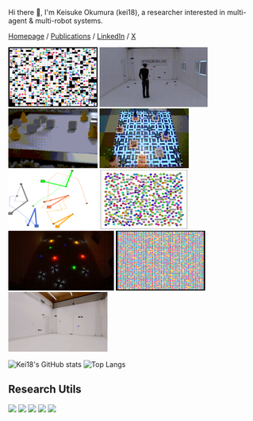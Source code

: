 Hi there 👋, I'm Keisuke Okumura (kei18), a researcher interested in multi-agent & multi-robot systems.

[Homepage](https://kei18.github.io/) /
[Publications](https://scholar.google.co.jp/citations?user=4dFSWwMAAAAJ) /
[LinkedIn](https://www.linkedin.com/in/kei18/) /
[X](https://x.com/_kei18)

<img src="images/01.gif" height="120px" />
<img src="images/02.gif" height="120px" />
<img src="images/03.gif" height="120px" />
<img src="images/04.gif" height="120px" />
<img src="images/05.gif" height="120px" />
<img src="images/06.gif" height="120px" />
<img src="images/08.gif" height="120px" />
<img src="images/07.gif" height="120px" />
<img src="images/09.gif" height="120px" />


![Kei18's GitHub stats](https://github-readme-stats.vercel.app/api?username=kei18&count_private=false&show_icons=true)
![Top Langs](https://github-readme-stats.vercel.app/api/top-langs/?username=kei18&exclude_repo=dotfiles&hide=Jupyter%20Notebook,Smalltalk,CMake,Makefile&langs_count=10&layout=compact)

## Research Utils

[![](https://github-readme-stats.vercel.app/api/pin/?username=kei18&repo=awesome_cs-ja_phd_life)](https://github.com/Kei18/awesome_cs-ja_phd_life)
[![](https://github-readme-stats.vercel.app/api/pin/?username=kei18&repo=project-page-generator)](https://github.com/Kei18/project-page-generator)
[![](https://github-readme-stats.vercel.app/api/pin/?username=kei18&repo=latex-template)](https://github.com/kei18/latex-template)
[![](https://github-readme-stats.vercel.app/api/pin/?username=kei18&repo=mapf-visualizer)](https://github.com/kei18/mapf-visualizer)
[![](https://github-readme-stats.vercel.app/api/pin/?username=kei18&repo=dotfiles)](https://github.com/kei18/dotfiles)
